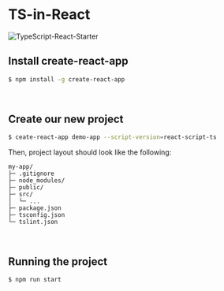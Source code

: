 # TS-in-React

![TypeScript-React-Starter](https://github.com/Microsoft/TypeScript-React-Starter#typescript-react-starter)

## Install create-react-app

```bash
$ npm install -g create-react-app
```

<br/>

## Create our new project

```bash
$ ceate-react-app demo-app --script-version=react-script-ts
```

Then, project layout should look like the following:

```
my-app/
├─ .gitignore
├─ node_modules/
├─ public/
├─ src/
│  └─ ...
├─ package.json
├─ tsconfig.json
└─ tslint.json
```

<br>

## Running the project

```bash
$ npm run start
```
